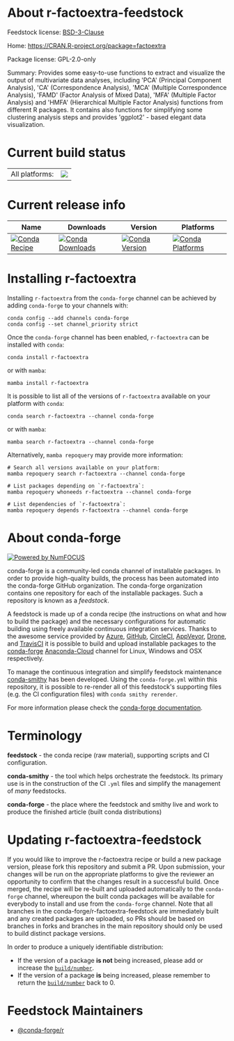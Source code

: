 About r-factoextra-feedstock
============================

Feedstock license: [BSD-3-Clause](https://github.com/conda-forge/r-factoextra-feedstock/blob/main/LICENSE.txt)

Home: https://CRAN.R-project.org/package=factoextra

Package license: GPL-2.0-only

Summary: Provides some easy-to-use functions to extract and visualize the output of multivariate data analyses, including 'PCA' (Principal Component Analysis), 'CA' (Correspondence Analysis), 'MCA' (Multiple Correspondence Analysis), 'FAMD' (Factor Analysis of Mixed Data), 'MFA' (Multiple Factor Analysis) and 'HMFA' (Hierarchical Multiple Factor Analysis) functions from different R packages. It contains also functions for simplifying some clustering analysis steps and provides 'ggplot2' - based elegant data visualization.

Current build status
====================


<table><tr><td>All platforms:</td>
    <td>
      <a href="https://dev.azure.com/conda-forge/feedstock-builds/_build/latest?definitionId=5285&branchName=main">
        <img src="https://dev.azure.com/conda-forge/feedstock-builds/_apis/build/status/r-factoextra-feedstock?branchName=main">
      </a>
    </td>
  </tr>
</table>

Current release info
====================

| Name | Downloads | Version | Platforms |
| --- | --- | --- | --- |
| [![Conda Recipe](https://img.shields.io/badge/recipe-r--factoextra-green.svg)](https://anaconda.org/conda-forge/r-factoextra) | [![Conda Downloads](https://img.shields.io/conda/dn/conda-forge/r-factoextra.svg)](https://anaconda.org/conda-forge/r-factoextra) | [![Conda Version](https://img.shields.io/conda/vn/conda-forge/r-factoextra.svg)](https://anaconda.org/conda-forge/r-factoextra) | [![Conda Platforms](https://img.shields.io/conda/pn/conda-forge/r-factoextra.svg)](https://anaconda.org/conda-forge/r-factoextra) |

Installing r-factoextra
=======================

Installing `r-factoextra` from the `conda-forge` channel can be achieved by adding `conda-forge` to your channels with:

```
conda config --add channels conda-forge
conda config --set channel_priority strict
```

Once the `conda-forge` channel has been enabled, `r-factoextra` can be installed with `conda`:

```
conda install r-factoextra
```

or with `mamba`:

```
mamba install r-factoextra
```

It is possible to list all of the versions of `r-factoextra` available on your platform with `conda`:

```
conda search r-factoextra --channel conda-forge
```

or with `mamba`:

```
mamba search r-factoextra --channel conda-forge
```

Alternatively, `mamba repoquery` may provide more information:

```
# Search all versions available on your platform:
mamba repoquery search r-factoextra --channel conda-forge

# List packages depending on `r-factoextra`:
mamba repoquery whoneeds r-factoextra --channel conda-forge

# List dependencies of `r-factoextra`:
mamba repoquery depends r-factoextra --channel conda-forge
```


About conda-forge
=================

[![Powered by
NumFOCUS](https://img.shields.io/badge/powered%20by-NumFOCUS-orange.svg?style=flat&colorA=E1523D&colorB=007D8A)](https://numfocus.org)

conda-forge is a community-led conda channel of installable packages.
In order to provide high-quality builds, the process has been automated into the
conda-forge GitHub organization. The conda-forge organization contains one repository
for each of the installable packages. Such a repository is known as a *feedstock*.

A feedstock is made up of a conda recipe (the instructions on what and how to build
the package) and the necessary configurations for automatic building using freely
available continuous integration services. Thanks to the awesome service provided by
[Azure](https://azure.microsoft.com/en-us/services/devops/), [GitHub](https://github.com/),
[CircleCI](https://circleci.com/), [AppVeyor](https://www.appveyor.com/),
[Drone](https://cloud.drone.io/welcome), and [TravisCI](https://travis-ci.com/)
it is possible to build and upload installable packages to the
[conda-forge](https://anaconda.org/conda-forge) [Anaconda-Cloud](https://anaconda.org/)
channel for Linux, Windows and OSX respectively.

To manage the continuous integration and simplify feedstock maintenance
[conda-smithy](https://github.com/conda-forge/conda-smithy) has been developed.
Using the ``conda-forge.yml`` within this repository, it is possible to re-render all of
this feedstock's supporting files (e.g. the CI configuration files) with ``conda smithy rerender``.

For more information please check the [conda-forge documentation](https://conda-forge.org/docs/).

Terminology
===========

**feedstock** - the conda recipe (raw material), supporting scripts and CI configuration.

**conda-smithy** - the tool which helps orchestrate the feedstock.
                   Its primary use is in the construction of the CI ``.yml`` files
                   and simplify the management of *many* feedstocks.

**conda-forge** - the place where the feedstock and smithy live and work to
                  produce the finished article (built conda distributions)


Updating r-factoextra-feedstock
===============================

If you would like to improve the r-factoextra recipe or build a new
package version, please fork this repository and submit a PR. Upon submission,
your changes will be run on the appropriate platforms to give the reviewer an
opportunity to confirm that the changes result in a successful build. Once
merged, the recipe will be re-built and uploaded automatically to the
`conda-forge` channel, whereupon the built conda packages will be available for
everybody to install and use from the `conda-forge` channel.
Note that all branches in the conda-forge/r-factoextra-feedstock are
immediately built and any created packages are uploaded, so PRs should be based
on branches in forks and branches in the main repository should only be used to
build distinct package versions.

In order to produce a uniquely identifiable distribution:
 * If the version of a package **is not** being increased, please add or increase
   the [``build/number``](https://docs.conda.io/projects/conda-build/en/latest/resources/define-metadata.html#build-number-and-string).
 * If the version of a package **is** being increased, please remember to return
   the [``build/number``](https://docs.conda.io/projects/conda-build/en/latest/resources/define-metadata.html#build-number-and-string)
   back to 0.

Feedstock Maintainers
=====================

* [@conda-forge/r](https://github.com/conda-forge/r/)

